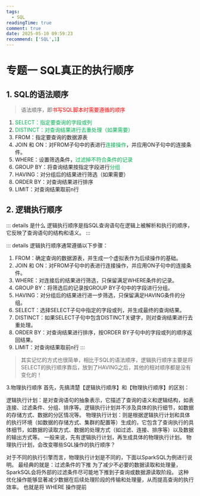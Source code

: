 ```yaml
---
tags:
  - SQL
readingTime: true
comment: true
date: 2025-05-10 09:59:23
recommend: ['SQL',1]
---
```


# 专题一 SQL真正的执行顺序
## 1. SQL的语法顺序
>语法顺序，即<font color="#ff0000">书写SQL脚本时需要遵循的顺序</font>
1. <font color="#00b050">SELECT：指定要查询的字段或列</font>
2. <font color="#00b050">DISTINCT：对查询结果进行去重处理（如果需要）</font>
3. FROM：指定要查询的数据源表
4. JOIN 和 ON：对FROM子句中的表进行<font color="#00b050">连接操作</font>，并应用ON子句中的连接条件。
5. WHERE：设置筛选条件，<font color="#00b050">过滤掉不符合条件的记录</font>
6. GROUP BY：将查询结果按指定字段进行<font color="#00b050">分组</font>
7. HAVING：对分组后的结果进行筛选（如果需要）
8. ORDER BY：对查询结果进行排序
9. LIMIT：对查询结果取前n行
## 2. 逻辑执行顺序
::: details 是什么
逻辑执行顺序是指SQL查询语句在逻辑上被解析和执行的顺序，它反映了查询语句的结构和语义。
:::

::: details 逻辑执行顺序通常遵循以下步骤：
1. FROM：确定查询的数据源表，并生成一个虚拟表作为后续操作的基础。
2. JOIN 和 ON：对FROM子句中的表进行连接操作，并应用ON子句中的连接条件。
3. WHERE：对连接后的结果进行筛选，只保留满足WHERE条件的记录。
4. GROUP BY：将筛选后的记录按GROUP BY子句中的字段进行分组。
5. HAVING：对分组后的结果进行进一步筛选，只保留满足HAVING条件的分组。
6. SELECT：选择SELECT子句中指定的字段或列，并生成最终的查询结果。
7. DISTINCT：如果SELECT子句中包含DISTINCT关键字，则对查询结果进行去重处理。
8. ORDER BY：对查询结果进行排序，按ORDER BY子句中的字段或列的顺序返回结果。
9. LIMIT：对查询结果取前n行
:::
>其实记忆的方式也很简单，相比于SQL的语法顺序，逻辑执行顺序主要是将SELECT的执行顺序靠后，放到了HAVING之后，其他的相对顺序都是没有变化的！

3.物理执行顺序
首先，先搞清楚【逻辑执行顺序】和【物理执行顺序】的区别：

逻辑执行计划：是对查询语句的抽象表示，它描述了查询的语义和逻辑结构，如表连接、过滤条件、分组、排序等。逻辑执行计划并不涉及具体的执行细节，如数据的存储方式、数据的分区情况等。
物理执行计划：则是根据逻辑执行计划和具体的执行环境（如数据的存储方式、集群的配置等）生成的，它包含了查询执行的具体细节，如数据的读取方式、数据的处理方式（如过滤、连接、排序等）以及数据的输出方式等。
一般来说，先有逻辑执行计划，再生成具体的物理执行计划。
物理执行计划，会改变哪些SQL操作的执行顺序？

对于不同的执行引擎而言，物理执行计划是不同的，下面以SparkSQL为例进行说明。
最经典的就是：过滤条件的下推
为了减少不必要的数据读取和处理量，SparkSQL会将外部的过滤条件尽可能地下推到子查询或数据源读取阶段。
这种优化操作能够显著减少数据在后续处理阶段的传输和处理量，从而提高查询的执行效率。
也就是将 WHERE 操作提前